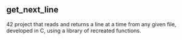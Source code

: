 ## get_next_line

42 project that reads and returns a line at a time from any given file, developed in C, using a library of recreated functions.
